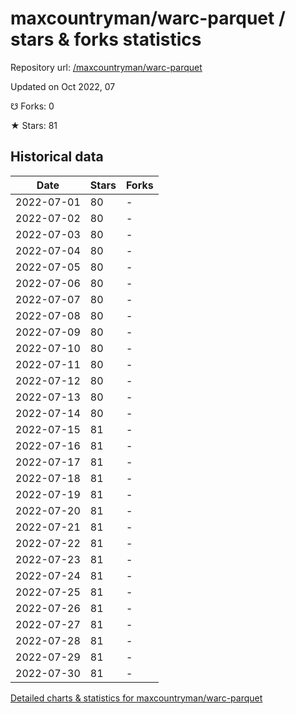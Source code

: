# maxcountryman/warc-parquet / stars & forks statistics

Repository url: [/maxcountryman/warc-parquet](https://github.com/maxcountryman/warc-parquet)

Updated on Oct 2022, 07

☋ Forks: 0

★ Stars: 81

## Historical data
| Date | Stars | Forks |
|------|-------|-------|
| 2022-07-01 | 80 | - | 
| 2022-07-02 | 80 | - | 
| 2022-07-03 | 80 | - | 
| 2022-07-04 | 80 | - | 
| 2022-07-05 | 80 | - | 
| 2022-07-06 | 80 | - | 
| 2022-07-07 | 80 | - | 
| 2022-07-08 | 80 | - | 
| 2022-07-09 | 80 | - | 
| 2022-07-10 | 80 | - | 
| 2022-07-11 | 80 | - | 
| 2022-07-12 | 80 | - | 
| 2022-07-13 | 80 | - | 
| 2022-07-14 | 80 | - | 
| 2022-07-15 | 81 | - | 
| 2022-07-16 | 81 | - | 
| 2022-07-17 | 81 | - | 
| 2022-07-18 | 81 | - | 
| 2022-07-19 | 81 | - | 
| 2022-07-20 | 81 | - | 
| 2022-07-21 | 81 | - | 
| 2022-07-22 | 81 | - | 
| 2022-07-23 | 81 | - | 
| 2022-07-24 | 81 | - | 
| 2022-07-25 | 81 | - | 
| 2022-07-26 | 81 | - | 
| 2022-07-27 | 81 | - | 
| 2022-07-28 | 81 | - | 
| 2022-07-29 | 81 | - | 
| 2022-07-30 | 81 | - | 


[Detailed charts & statistics for maxcountryman/warc-parquet](https://reviewgithub.com/rep/maxcountryman/warc-parquet)
